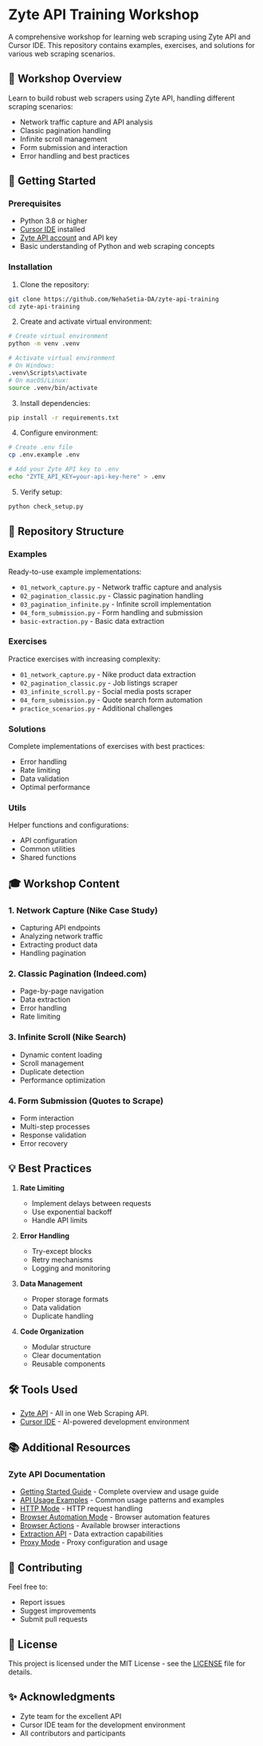 # Zyte API Training Workshop

A comprehensive workshop for learning web scraping using Zyte API and Cursor IDE. This repository contains examples, exercises, and solutions for various web scraping scenarios.

## 🎯 Workshop Overview

Learn to build robust web scrapers using Zyte API, handling different scraping scenarios:
- Network traffic capture and API analysis
- Classic pagination handling
- Infinite scroll management
- Form submission and interaction
- Error handling and best practices

## 🚀 Getting Started

### Prerequisites
- Python 3.8 or higher
- [Cursor IDE](https://www.cursor.com/downloads) installed
- [Zyte API account](https://www.zyte.com/zyte-api/?utm_campaign=DIS-ONBOARD&utm_activity=Community&utm_medium=social&utm_source=Discord&utm_content=zyte_api_edc) and API key
- Basic understanding of Python and web scraping concepts

### Installation

1. Clone the repository:
```bash
git clone https://github.com/NehaSetia-DA/zyte-api-training
cd zyte-api-training
```

2. Create and activate virtual environment:
```bash
# Create virtual environment
python -m venv .venv

# Activate virtual environment
# On Windows:
.venv\Scripts\activate
# On macOS/Linux:
source .venv/bin/activate
```

3. Install dependencies:
```bash
pip install -r requirements.txt
```

4. Configure environment:
```bash
# Create .env file
cp .env.example .env

# Add your Zyte API key to .env
echo "ZYTE_API_KEY=your-api-key-here" > .env
```

5. Verify setup:
```bash
python check_setup.py
```

## 📁 Repository Structure

### Examples
Ready-to-use example implementations:
- `01_network_capture.py` - Network traffic capture and analysis
- `02_pagination_classic.py` - Classic pagination handling
- `03_pagination_infinite.py` - Infinite scroll implementation
- `04_form_submission.py` - Form handling and submission
- `basic-extraction.py` - Basic data extraction

### Exercises
Practice exercises with increasing complexity:
- `01_network_capture.py` - Nike product data extraction
- `02_pagination_classic.py` - Job listings scraper
- `03_infinite_scroll.py` - Social media posts scraper
- `04_form_submission.py` - Quote search form automation
- `practice_scenarios.py` - Additional challenges

### Solutions
Complete implementations of exercises with best practices:
- Error handling
- Rate limiting
- Data validation
- Optimal performance

### Utils
Helper functions and configurations:
- API configuration
- Common utilities
- Shared functions

## 🎓 Workshop Content

### 1. Network Capture (Nike Case Study)
- Capturing API endpoints
- Analyzing network traffic
- Extracting product data
- Handling pagination

### 2. Classic Pagination (Indeed.com)
- Page-by-page navigation
- Data extraction
- Error handling
- Rate limiting

### 3. Infinite Scroll (Nike Search)
- Dynamic content loading
- Scroll management
- Duplicate detection
- Performance optimization

### 4. Form Submission (Quotes to Scrape)
- Form interaction
- Multi-step processes
- Response validation
- Error recovery

## 💡 Best Practices

1. **Rate Limiting**
   - Implement delays between requests
   - Use exponential backoff
   - Handle API limits

2. **Error Handling**
   - Try-except blocks
   - Retry mechanisms
   - Logging and monitoring

3. **Data Management**
   - Proper storage formats
   - Data validation
   - Duplicate handling

4. **Code Organization**
   - Modular structure
   - Clear documentation
   - Reusable components

## 🛠️ Tools Used

- [Zyte API](https://www.zyte.com/zyte-api/?utm_campaign=DIS-ONBOARD&utm_activity=Community&utm_medium=social&utm_source=Discord&utm_content=zyte_api_edc) - All in one Web Scraping API.
- [Cursor IDE](https://www.cursor.com/downloads) - AI-powered development environment

## 📚 Additional Resources

### Zyte API Documentation
- [Getting Started Guide](https://docs.zyte.com/zyte-api/usage/index.html) - Complete overview and usage guide
- [API Usage Examples](https://docs.zyte.com/zyte-api/usage/index.html#zapi-usage) - Common usage patterns and examples
- [HTTP Mode](https://docs.zyte.com/zyte-api/usage/http.html) - HTTP request handling
- [Browser Automation Mode](https://docs.zyte.com/zyte-api/usage/browser.html) - Browser automation features
- [Browser Actions](https://docs.zyte.com/zyte-api/usage/browser.html#zapi-actions) - Available browser interactions
- [Extraction API](https://docs.zyte.com/zyte-api/usage/extract/index.html) - Data extraction capabilities
- [Proxy Mode](https://docs.zyte.com/zyte-api/usage/proxy-mode.html) - Proxy configuration and usage


## 🤝 Contributing

Feel free to:
- Report issues
- Suggest improvements
- Submit pull requests

## 📝 License

This project is licensed under the MIT License - see the [LICENSE](LICENSE) file for details.

## ✨ Acknowledgments

- Zyte team for the excellent API
- Cursor IDE team for the development environment
- All contributors and participants 